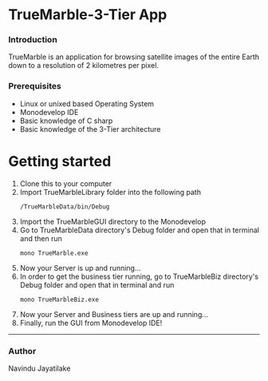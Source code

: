 # TrueMarble-3-Tier App

<h3>Introduction</h3>
TrueMarble is an application for browsing satellite images of the entire Earth down to a resolution of 2 kilometres per
pixel.

<h3>Prerequisites</h3>
<ul>
  <li>Linux or unixed based Operating System</li>
  <li>Monodevelop IDE</li>
  <li>Basic knowledge of C sharp </li>
  <li>Basic knowledge of the 3-Tier architecture</li>
</ul>

<h1>Getting started</h1>
<ol>
  <li>Clone this to your computer</li>
  <li>Import TrueMarbleLibrary folder into the following path </li>


  ``` /TrueMarbleData/bin/Debug ```
 
<li>Import the TrueMarbleGUI directory to the Monodevelop</li>
<li>Go to TrueMarbleData directory's Debug folder and open that in terminal and then run</li>

``` mono TrueMarble.exe ```

<li>Now your Server is up and running...</li>
<li>In order to get the business tier running, go to TrueMarbleBiz directory's Debug folder and open that in terminal and run</li>

``` mono TrueMarbleBiz.exe ```  

<li>Now your Server and Business tiers are up and running...</li>

<li>Finally, run the GUI from Monodevelop IDE!</li>

</ol>
<hr>
<h3>Author</h3>
Navindu Jayatilake
